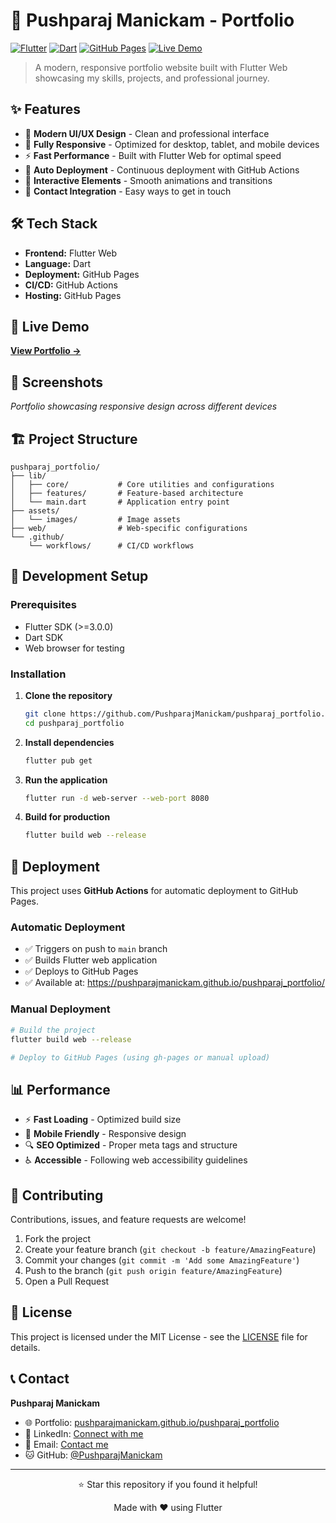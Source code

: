 # 🚀 Pushparaj Manickam - Portfolio

[![Flutter](https://img.shields.io/badge/Flutter-02569B?style=for-the-badge&logo=flutter&logoColor=white)](https://flutter.dev)
[![Dart](https://img.shields.io/badge/Dart-0175C2?style=for-the-badge&logo=dart&logoColor=white)](https://dart.dev)
[![GitHub Pages](https://img.shields.io/badge/GitHub%20Pages-222222?style=for-the-badge&logo=github&logoColor=white)](https://pages.github.com)
[![Live Demo](https://img.shields.io/badge/Live%20Demo-4285F4?style=for-the-badge&logo=google-chrome&logoColor=white)](https://pushparajmanickam.github.io/pushparaj_portfolio/)

> A modern, responsive portfolio website built with Flutter Web showcasing my skills, projects, and professional journey.

## ✨ Features

- 🎨 **Modern UI/UX Design** - Clean and professional interface
- 📱 **Fully Responsive** - Optimized for desktop, tablet, and mobile devices
- ⚡ **Fast Performance** - Built with Flutter Web for optimal speed
- 🔄 **Auto Deployment** - Continuous deployment with GitHub Actions
- 🎯 **Interactive Elements** - Smooth animations and transitions
- 📧 **Contact Integration** - Easy ways to get in touch

## 🛠️ Tech Stack

- **Frontend:** Flutter Web
- **Language:** Dart
- **Deployment:** GitHub Pages
- **CI/CD:** GitHub Actions
- **Hosting:** GitHub Pages

## 🚀 Live Demo

**[View Portfolio →](https://pushparajmanickam.github.io/pushparaj_portfolio/)**

## 📱 Screenshots

*Portfolio showcasing responsive design across different devices*

## 🏗️ Project Structure

```
pushparaj_portfolio/
├── lib/
│   ├── core/           # Core utilities and configurations
│   ├── features/       # Feature-based architecture
│   └── main.dart       # Application entry point
├── assets/
│   └── images/         # Image assets
├── web/                # Web-specific configurations
└── .github/
    └── workflows/      # CI/CD workflows
```

## 🔧 Development Setup

### Prerequisites
- Flutter SDK (>=3.0.0)
- Dart SDK
- Web browser for testing

### Installation

1. **Clone the repository**
   ```bash
   git clone https://github.com/PushparajManickam/pushparaj_portfolio.git
   cd pushparaj_portfolio
   ```

2. **Install dependencies**
   ```bash
   flutter pub get
   ```

3. **Run the application**
   ```bash
   flutter run -d web-server --web-port 8080
   ```

4. **Build for production**
   ```bash
   flutter build web --release
   ```

## 🚀 Deployment

This project uses **GitHub Actions** for automatic deployment to GitHub Pages.

### Automatic Deployment
- ✅ Triggers on push to `main` branch
- ✅ Builds Flutter web application
- ✅ Deploys to GitHub Pages
- ✅ Available at: https://pushparajmanickam.github.io/pushparaj_portfolio/

### Manual Deployment
```bash
# Build the project
flutter build web --release

# Deploy to GitHub Pages (using gh-pages or manual upload)
```

## 📊 Performance

- ⚡ **Fast Loading** - Optimized build size
- 📱 **Mobile Friendly** - Responsive design
- 🔍 **SEO Optimized** - Proper meta tags and structure
- ♿ **Accessible** - Following web accessibility guidelines

## 🤝 Contributing

Contributions, issues, and feature requests are welcome!

1. Fork the project
2. Create your feature branch (`git checkout -b feature/AmazingFeature`)
3. Commit your changes (`git commit -m 'Add some AmazingFeature'`)
4. Push to the branch (`git push origin feature/AmazingFeature`)
5. Open a Pull Request

## 📄 License

This project is licensed under the MIT License - see the [LICENSE](LICENSE) file for details.

## 📞 Contact

**Pushparaj Manickam**
- 🌐 Portfolio: [pushparajmanickam.github.io/pushparaj_portfolio](https://pushparajmanickam.github.io/pushparaj_portfolio/)
- 💼 LinkedIn: [Connect with me](https://linkedin.com/in/pushparaj-manickam)
- 📧 Email: [Contact me](mailto:your.email@example.com)
- 🐱 GitHub: [@PushparajManickam](https://github.com/PushparajManickam)

---

<div align="center">
  <p>⭐ Star this repository if you found it helpful!</p>
  <p>Made with ❤️ using Flutter</p>
</div>
